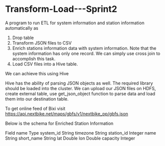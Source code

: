 # Transform-Load---Sprint2
A program to run ETL for system information and station information automatically as 

1. Drop table 
2. Transform JSON files to CSV 
3. Enrich stations information data with system information. Note that the system information has only one record. We can simply use cross join to accomplish this task. 
4. Load CSV files into a Hive table.

We can achieve this using Hive

Hive has the ability of parsing JSON objects as well. The required library should be loaded into the cluster. We can upload our JSON files on HDFS, create external table, use get_json_object function to parse data and load them into our destination table.

To get online feed of Bixi visit https://api.nextbike.net/maps/gbfs/v1/nextbike_pp/gbfs.json

Below is the schema for Enriched Station Information

Field name Type
system_id String
timezone String
station_id Integer
name String
short_name String
lat Double
lon Double
capacity Integer
